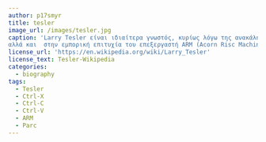 ```yaml
---
author: p17smyr
title: tesler
image_url: /images/tesler.jpg
caption: 'Larry Tesler είναι ιδιαίτερα γνωστός, κυρίως λόγω της ανακάληψης του στις συντομέυσεις που παρέχει το πληκτρολόγιο (αντιγραφη, αποκοπή, επικόλληση).Ωστόσο, συνέβαλε και στην ανάπτυξη του Gypsy, ενός «μοντέλο» επεξεργαστή κειμένου,
αλλά και  στην εμπορική επιτυχία του επεξεργαστή ARM (Acorn Risc Machine), ο οποίος σήμερα τροφοδοτεί τη συντριπτική πλειονότητα των smartphone και των tablet.'
license_url: 'https://en.wikipedia.org/wiki/Larry_Tesler'
license_text: Tesler-Wikipedia
categories:
  - biography
tags:
  - Tesler
  - Ctrl-X
  - Ctrl-C
  - Ctrl-V
  - ARM
  - Parc
---
```

